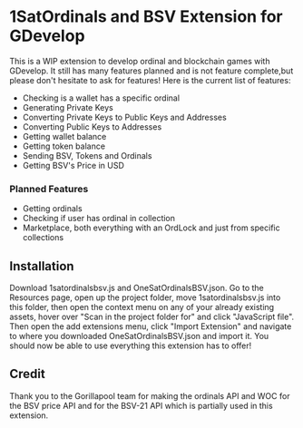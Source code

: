 # 1SatOrdinals and BSV Extension for GDevelop

This is a WIP extension to develop ordinal and blockchain games with GDevelop. It still has many features planned and is not feature complete,but please don't hesitate to ask for features! Here is the current list of features:

- Checking is a wallet has a specific ordinal
- Generating Private Keys
- Converting Private Keys to Public Keys and Addresses
- Converting Public Keys to Addresses
- Getting wallet balance
- Getting token balance
- Sending BSV, Tokens and Ordinals
- Getting BSV's Price in USD

### Planned Features

- Getting ordinals
- Checking if user has ordinal in collection
- Marketplace, both everything with an OrdLock and just from specific collections

## Installation

Download 1satordinalsbsv.js and OneSatOrdinalsBSV.json. Go to the Resources page, open up the project folder, move 1satordinalsbsv.js into this folder, then open the context menu on any of your already existing assets, hover over "Scan in the project folder for" and click "JavaScript file". Then open the add extensions menu, click "Import Extension" and navigate to where you downloaded OneSatOrdinalsBSV.json and import it. You should now be able to use everything this extension has to offer!

## Credit

Thank you to the Gorillapool team for making the ordinals API and WOC for the BSV price API and for the BSV-21 API which is partially used in this extension.
